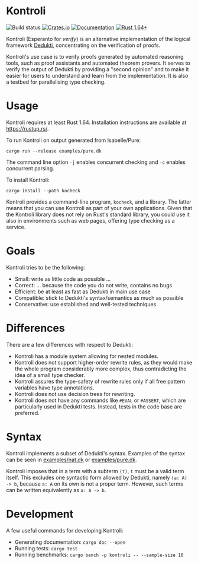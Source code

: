 # Kontroli

![Build status](https://github.com/01mf02/kontroli-rs/workflows/Rust/badge.svg)
[![Crates.io](https://img.shields.io/crates/v/kontroli.svg)](https://crates.io/crates/kontroli)
[![Documentation](https://docs.rs/kontroli/badge.svg)](https://docs.rs/kontroli)
[![Rust 1.64+](https://img.shields.io/badge/rust-1.64+-orange.svg)](https://www.rust-lang.org)

Kontroli (Esperanto for *verify*) is
an alternative implementation of the logical framework [Dedukti],
concentrating on the verification of proofs.

Kontroli's use case is to
verify proofs generated by automated reasoning tools,
such as proof assistants and automated theorem provers.
It serves to verify the output of Dedukti by providing a "second opinion" and
to make it easier for users to understand and learn from the implementation.
It is also a testbed for parallelising type checking.

# Usage

Kontroli requires at least Rust 1.64.
Installation instructions are available at <https://rustup.rs/>.

To run Kontroli on output generated from Isabelle/Pure:

    cargo run --release examples/pure.dk

The command line option
`-j` enables concurrent checking and
`-c` enables concurrent parsing.

To install Kontroli:

    cargo install --path kocheck

Kontroli provides a command-line program, `kocheck`, and a library.
The latter means that you can use Kontroli as part of your own applications.
Given that the Kontroli library does not rely on Rust's standard library,
you could use it also in environments such as web pages,
offering type checking as a service.

# Goals

Kontroli tries to be the following:

* Small: write as little code as possible ...
* Correct: ... because the code you do not write, contains no bugs
* Efficient: be at least as fast as Dedukti in main use case
* Compatible: stick to Dedukti's syntax/semantics as much as possible
* Conservative: use established and well-tested techniques

# Differences

There are a few differences with respect to Dedukti:

* Kontroli has a module system allowing for nested modules.
* Kontroli does not support higher-order rewrite rules,
  as they would make the whole program considerably more complex,
  thus contradicting the idea of a small type checker.
* Kontroli assures the type-safety of rewrite rules only if
  all free pattern variables have type annotations.
* Kontroli does not use decision trees for rewriting.
* Kontroli does not have any commands like `#EVAL` or `#ASSERT`,
  which are particularly used in Dedukti tests.
  Instead, tests in the code base are preferred.

# Syntax

Kontroli implements a subset of Dedukti's syntax.
Examples of the syntax can be seen in
[examples/nat.dk](examples/nat.dk) or
[examples/pure.dk](examples/pure.dk).

Kontroli imposes that in a term with a subterm `(t)`, `t` must be a valid term itself.
This excludes one syntactic form allowed by Dedukti, namely `(a: A) -> b`,
because `a: A` on its own is not a proper term.
However, such terms can be written equivalently as `a: A -> b`.

# Development

A few useful commands for developing Kontroli:

* Generating documentation: `cargo doc --open`
* Running tests: `cargo test`
* Running benchmarks: `cargo bench -p kontroli -- --sample-size 10`


[Dedukti]: https://deducteam.github.io/
